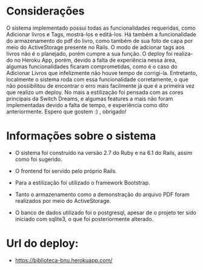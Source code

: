 # Considerações

  O sistema implementado possui todas as funcionalidades requeridas, como Adicionar livros e Tags, mostrá-los e editá-los.
  Há também a funcionalidade do armazenamento do pdf do livro, como também de sua foto de capa por meio do ActiveStorage
  presente no Rails. O modo de adcionar tags aos livros não é o planejado, porém cumpre a sua função. O deploy foi realiza-
  do no Heroku App, porém, devido a falta de experiência nessa área, algumas funcionalidades ficaram comprometidas, como é 
  o caso do Adicionar Livros que infelizmente não houve tempo de corrigi-la. Entretanto, localmente o sistema roda com essa
  funcionalidade corretamente, o que não possibilitou de encontrar o erro mais facilmente já que é a primeira vez que realizo
  um deploy. No mais a estilização foi pensada com as cores principais da Switch Dreams, e algumas features a mais não foram
  implementadas devido a falta de tempo, e experiência como dito anteriormente. Espero que gostem :) , obrigado!

# Informações sobre o sistema
  
  * O sistema foi construído na versão 2.7 do Ruby e na 6.1 do Rails, assim como foi sugerido.

  * O frontend foi servido pelo próprio Rails.
  
  * Para a estilização foi utilizado o framework Bootstrap.

  * Tanto o armazenamento como a demonstração do arquivo PDF foram realizados por meio do ActiveStorage.
  
  * O banco de dados utilizado foi o postgresql, apesar de o projeto ter sido iniciado com sqlite3, o que foi posteriormente alterado.


# Url do deploy:

  * https://biblioteca-bnu.herokuapp.com/
